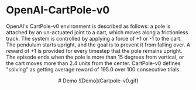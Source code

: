 # OpenAI-CartPole-v0

OpenAI's CartPole-v0 environment is described as follows: a pole is attached by an un-actuated joint to a cart, which moves along a frictionless track. The system is controlled by applying a force of +1 or -1 to the cart. The pendulum starts upright, and the goal is to prevent it from falling over. A reward of +1 is provided for every timestep that the pole remains upright. The episode ends when the pole is more than 15 degrees from vertical, or the cart moves more than 2.4 units from the center. CartPole-v0 defines "solving" as getting average reward of 195.0 over 100 consecutive trials.

<div align="center">
 # Demo
![Demo](Cartpole-v0.gif)<br><br>
</div>